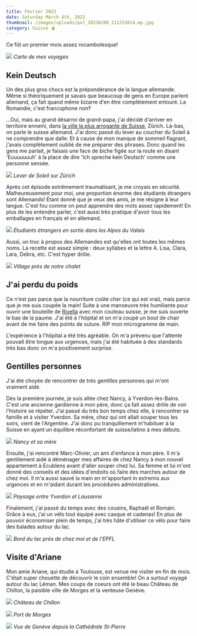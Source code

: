 ```yaml
---
title: Février 2023
date: Saturday March 4th, 2023
thumbnail: /images/uploads/pxl_20230208_211253014.mp.jpg
category: Suisse 🫕
---
```

C﻿e fût un premier mois assez rocambolesque!

![](/images/uploads/fevrier2023.png)
﻿*Carte de mes voyages*

## Kein Deutsch

U﻿n des plus gros chocs est la prépondérance de la langue allemande. Même si théoriquement je savais que beaucoup de gens en Europe parlent allemand, ça fait quand même bizarre d'en être complètement entouré. La Romandie, c'est francophone non‽

.﻿..Oui, mais au grand désarroi de grand-papa, j'ai décidé d'arriver en territoire ennemi, dans [la ville la plus arrogante de Suisse](https://youtu.be/zGH5sxyoVZU), Zürich. Là-bas, on parle le suisse allemand. J'ai donc passé du lever au coucher du Soleil à ne comprendre que dalle. Et à cause de mon manque de sommeil flagrant, j'avais complètement oublié de me préparer des phrases. Donc quand les gens me parlait, je faisais une face de biche figée sur la route en disant 'Euuuuuuuh' à la place de dire 'Ich spreche kein Deutsch' comme une personne sensée.

![](/images/uploads/zurich.jpg)
﻿*Lever de Soleil sur Zürich*

Après cet épisode extrêmement traumatisant, je me croyais en sécurité. Malheureusement pour moi, une proportion énorme des étudiants étrangers sont Allemands! Étant donné que je veux des amis, je me résigne à leur langue. C'est fou comme on peut apprendre des mots assez rapidement! En plus de les entendre parler, c'est aussi très pratique d'avoir tous les emballages en français et en allemand.

![](/images/uploads/esn-chalet.jpg)
﻿*Étudiants étrangers en sortie dans les Alpes du Valais*

Aussi, un truc à propos des Allemandes est qu'elles ont toutes les mêmes noms. La recette est assez simple : deux syllabes et la lettre A. Lisa, Clara, Lara, Debra, etc. C'est hyper drôle.

![](/images/uploads/_DSC1406.jpg)
﻿*Village près de notre chalet*

## J'ai perdu du poids

Ce n'est pas parce que la nourriture coûte cher (ce qui est vrai), mais parce que je me suis coupée la main! Suite à une manoeuvre très humiliante pour ouvrir une bouteille de [Rivella](https://blog.nationalmuseum.ch/fr/2018/12/rivella-boisson-suisse-etrange/) avec mon couteau suisse, je me suis ouverte le bas de la paume. J'ai été à l'hôpital et on m'a coupé un bout de chair avant de me faire des points de suture. RIP mon microgramme de main.

L'expérience à l'hôpital a été très agréable. On m'a prévenu que l'attente pouvait être longue aux urgences, mais j'ai été habituée à des standards très bas donc on m'a positivement surprise.

## Gentilles personnes

J'ai été choyée de rencontrer de très gentilles personnes qui m'ont vraiment aidé. 

Dès la première journée, je suis allée chez Nancy, à Yverdon-les-Bains. C'est une ancienne gardienne à mon père, donc ça fait assez drôle de voir l'histoire se répéter. J'ai passé du très bon temps chez elle, à rencontrer sa famille et à visiter Yverdon. Sa mère, chez qui ont allait souper tous les soirs, vient de l'Argentine. J'ai donc pu tranquillement m'habituer à la Suisse en ayant un équilibre réconfortant de suisse/latino à mes débuts. 

![](/images/uploads/maillard.jpg)
﻿*Nancy et sa mère*

Ensuite, j'ai rencontré Marc-Olivier, un ami d'enfance à mon père. Il m'a gentilement aidé à déménager mes affaires de chez Nancy à mon nouvel appartement à Ecublens avant d'aller souper chez lui. Sa femme et lui m'ont donné des conseils et des idées d'endoits où faire des marches autour de chez moi. Il m'a aussi sauvé la main en m'apportant in extremis aux urgences et en m'aidant durant les procédures administratives.

![](/images/uploads/en-train.jpg)
﻿*Paysage entre Yverdon et Lausanne*

Finalement, j'ai passé du temps avec des cousins, Raphaël et Romain. Grâce à eux, j'ai un vélo tout équipé avec casque et cadenas! En plus de pouvoir économiser plein de temps, j'ai très hâte d'utiliser ce vélo pour faire des balades autour du lac.

![](/images/uploads/léman.jpg)
﻿*Bord du lac près de chez moi et de l'EPFL*

## Visite d'Ariane

M﻿on amie Ariane, qui étudie à Toulouse, est venue me visiter en fin de mois. C'était super chouette de découvrir le coin ensemble! On a surtout voyagé autour du lac Léman. Mes coups de coeurs ont été le beau Château de Chillon, la paisible ville de Morges et la venteuse Genève.

![](/images/uploads/_DSC1457.jpg)
﻿*Château de Chillon*

![](/images/uploads/_DSC1500.jpg)
﻿*Port de Morges*

![](/images/uploads/geneve.jpg)
﻿*Vue de Genève depuis la Cathédrale St-Pierre*